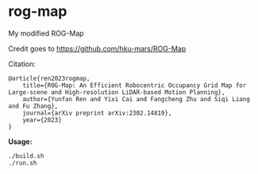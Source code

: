 # rog-map
My modified ROG-Map



Credit goes to https://github.com/hku-mars/ROG-Map

Citation:

```
@article{ren2023rogmap,
    title={ROG-Map: An Efficient Robocentric Occupancy Grid Map for Large-scene and High-resolution LiDAR-based Motion Planning},
    author={Yunfan Ren and Yixi Cai and Fangcheng Zhu and Siqi Liang and Fu Zhang},
    journal={arXiv preprint arXiv:2302.14819},
    year={2023}
}
```



**Usage:**

```
./build.sh 
./run.sh
```

